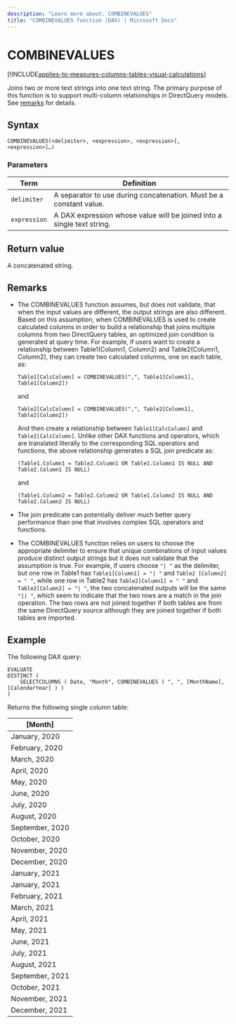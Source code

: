 ```yaml
---
description: "Learn more about: COMBINEVALUES"
title: "COMBINEVALUES function (DAX) | Microsoft Docs"
---
```


# COMBINEVALUES

[!INCLUDE[applies-to-measures-columns-tables-visual-calculations](includes/applies-to-measures-columns-tables-visual-calculations.md)]

Joins two or more text strings into one text string. The primary purpose of this function is to support multi-column relationships in DirectQuery models. See [remarks](#remarks) for details.  
  
## Syntax  
  
```dax
COMBINEVALUES(<delimiter>, <expression>, <expression>[, <expression>]…)
```
  
### Parameters  
  
|Term|Definition|  
|--------|--------------|  
|`delimiter`|A separator to use during concatenation. Must be a constant value.|  
|`expression`|A DAX expression whose value will be joined into a single text string.|  
  
## Return value  

A concatenated string.  
  
## Remarks  

- The COMBINEVALUES function assumes, but does not validate, that when the input values are different, the output strings are also different. Based on this assumption, when COMBINEVALUES is used to create calculated columns in order to build a relationship that joins multiple columns from two DirectQuery tables, an optimized join condition is generated at query time. For example, if users want to create a relationship between Table1(Column1, Column2) and Table2(Column1, Column2), they can create two calculated columns, one on each table, as:  

    ```dax
    Table1[CalcColumn] = COMBINEVALUES(",", Table1[Column1], Table1[Column2])
    ```

    and

    ```dax
    Table2[CalcColumn] = COMBINEVALUES(",", Table2[Column1], Table2[Column2])
    ```

    And then create a relationship between `Table1[CalcColumn]` and `Table2[CalcColumn]`. Unlike other DAX functions and operators, which are translated literally to the corresponding SQL operators and functions, the above relationship generates a SQL join predicate as:

    ```dax
    (Table1.Column1 = Table2.Column1 OR Table1.Column1 IS NULL AND Table2.Column1 IS NULL)
    ```

    and

    ```dax
    (Table1.Column2 = Table2.Column2 OR Table1.Column2 IS NULL AND Table2.Column2 IS NULL)
    ```  

- The join predicate can potentially deliver much better query performance than one that involves complex SQL operators and functions.

- The COMBINEVALUES function relies on users to choose the appropriate delimiter to ensure that unique combinations of input values produce distinct output strings but it does not validate that the assumption is true. For example, if users choose `"| "` as the delimiter, but one row in Table1 has `Table1[Column1] = "| "` and `Table2 [Column2] = " "`, while one row in Table2 has `Table2[Column1] = " "` and `Table2[Column2] = "| "`, the two concatenated outputs will be the same `"|| "`,  which seem to indicate that the two rows are a match in the join operation. The two rows are not joined together if both tables are from the same DirectQuery source although they are joined together if both tables are imported.

## Example  

The following DAX query:
  
```dax
EVALUATE
DISTINCT (
    SELECTCOLUMNS ( Date, "Month", COMBINEVALUES ( ", ", [MonthName], [CalendarYear] ) )
)
```

Returns the following single column table:

|[Month]  |
|---------|
|January, 2020     |
|February, 2020    |
|March, 2020    |
|April, 2020     |
|May, 2020     |
|June, 2020     |
|July, 2020     |
|August, 2020     |
|September, 2020     |
|October, 2020     |
|November, 2020    |
|December, 2020     |
|January, 2021     |
|January, 2021     |
|February, 2021    |
|March, 2021    |
|April, 2021     |
|May, 2021     |
|June, 2021     |
|July, 2021     |
|August, 2021     |
|September, 2021     |
|October, 2021     |
|November, 2021    |
|December, 2021     |

